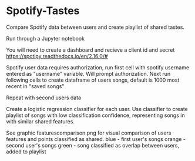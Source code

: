 # Spotify-Tastes
Compare Spotify data between users and create playlist of shared tastes.

Run through a Jupyter notebook

You will need to create a dashboard and recieve a client id and secret
https://spotipy.readthedocs.io/en/2.16.0/#

Spotify user data requires authorization, run first cell with spotify username entered as "username" variable. Will prompt authorization.
Next run following cells to create dataframe of users songs, default is 1000 most recent in "saved songs"

Repeat with second users data

Create a logistic regression classifier for each user. Use classifier to create playlist of songs with low classification confidence, representing songs in with similar shared  features. 

See graphic featurescomparison.png for visual comparison of users features and points classified as shared.
  blue - first user's songs
  orange - second user's songs
  green - song classified as overlap between users, added to playlist
